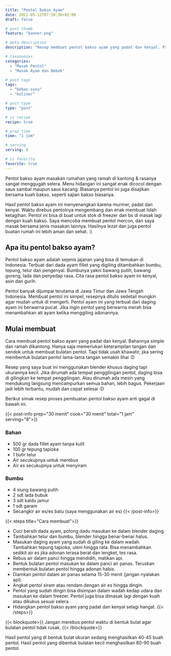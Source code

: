 ```yaml
---
title: "Pentol Bakso Ayam"
date: 2021-05-12T07:59:30+02:00
draft: false

# post thumb
feature: "banner.png"

# meta description
description: "Resep membuat pentol bakso ayam yang padat dan kenyal. Proses pembuatan pentolnya sangat detail dan jelas. Pelajari cara membuat pentol bakso ayam yang lezat disini."

# taxonomies
categories:
  - "Masak Pentol"
  - "Masak Ayam dan Bebek"

# post tags
tags:
  - "bebas-susu"
  - "kuliner"

# post type
type: "post"

# is recipe
recipe: true

# prep time
time: "1 jam"

# serving
serving: 8

# is favorite
favorite: true
---
```

Pentol bakso ayam masakan rumahan yang ramah di kantong & rasanya sangat menggugah selera. Menu hidangan ini sangat enak dicocol dengan saus sambal maupun saus kacang. Biasanya pentol ini juga disajikan bersama kuah bakso, seperti sajian bakso biasanya.

Hasil pentol bakso ayam ini menyenangkan karena murmer, padat dan kenyal. Waktu direbus pentolnya mengembang dan enak membuat lidah ketagihan. Pentol ini bisa di buat untuk stok di freezer dan bs di masak lagi dengan kuah bakso. Saya mencoba membuat pentol mercon, dan saya masak bersama jenis masakan lainnya. Hasilnya lezat dan juga pentol buatan rumah ini lebih aman dan sehat. :)

## Apa itu pentol bakso ayam?

Pentol bakso ayam adalah sejenis jajanan yang bisa di temukan di Indonesia. Terbuat dari dada ayam fillet yang digiling ditambahkan bumbu, tepung, telur dan pengenyal. Bumbunya yakni bawang putih, bawang goreng, lada dan penyedap rasa. Cita rasa pentol bakso ayam ini kenyal, asin dan gurih.

Pentol banyak dijumpai terutama di Jawa Timur dan Jawa Tengah Indonesia. Membuat pentol ini simpel, resepnya ditulis sedetail mungkin agar mudah untuk di mengerti. Pentol ayam ini yang terbuat dari daging ayam ini berwarna pucat. Jika ingin pentol yang berwarna merah bisa menambahkan ati ayam ketika menggiling adonannya.

## Mulai membuat

Cara membuat pentol bakso ayam yang padat dan kenyal. Bahannya simple dan ramah dikantong. Hanya saja memerlukan keterampilan tangan dan sendok untuk membuat bulatan pentol. Tapi tidak usah khawatir, jika sering membentuk bulatan pentol lama-lama tangan semakin lihai :D

Resep yang saya buat ini menggunakan blender khusus daging tapi ukurannya kecil. Jika dirumah ada tempat penggilingan pentol, daging bisa di gilingkan ke tempat penggilingan. Atau dirumah ada mesin yang mendukung langsung mencampurkan semua bahan, lebih bagus. Pekerjaan jadi lebih terbantu, mudah dan cepat selesai :D

Berikut simak resep proses pembuatan pentol bakso ayam anti gagal di bawah ini.

{{< post-info prep="30 menit" cook="30 menit" total="1 jam" serving="8">}}

### Bahan

-   500 gr dada fillet ayam tanpa kulit
-   100 gr tepung tapioka
-   1 butir telur
-   Air secukupnya untuk merebus
-   Air es secukupnya untuk menyiram

### Bumbu

-   4 siung bawang putih
-   2 sdt lada bubuk
-   3 sdt kaldu jamur
-   1 sdt garam
-   Secangkir air es/es batu (saya menggunakan air es)
{{< /post-info>}}

{{< steps title="Cara membuat">}}
-   Cuci bersih dada ayam, potong dadu masukan ke dalam blender daging.
-   Tambahkan telur dan bumbu, blender hingga benar-benar halus.
-   Masukan daging ayam yang sudah di giling ke dalam wadah. Tambahkan tepung tapioka, uleni hingga rata. Bisa menambahkan sedikit air es jika adonan terasa berat dan lengket, tes rasa.
-   Rebus air dalam panci hingga mendidih, matikan api.
-   Bentuk bulatan pentol masukan ke dalam panci air panas. Teruskan membentuk bulatan pentol hingga adonan habis.
-   Diamkan pentol dalam air panas selama 15-30 menit (jangan nyalakan api).
-   Angkat pentol siram atau rendam dengan air es hingga dingin.
-   Pentol yang sudah dingin bisa disimpan dalam wadah kedap udara dan masukan ke dalam freezer. Pentol juga bisa dimasak lagi dengan kuah atau dikukus sesuai selera.
-   Hidangkan pentol bakso ayam yang padat dan kenyal selagi hangat.
{{< /steps>}}

{{< blockquote>}}
Jangan merebus pentol waktu di bentuk bulat agar bulatan pentol tidak rusak.
{{< /blockquote>}}

Hasil pentol yang di bentuk bulat ukuran sedang menghasilkan 40-45 buah pentol. Hasil pentol yang dibentuk bulatan kecil menghasilkan 80-90 buah pentol.